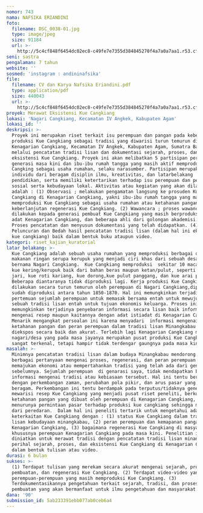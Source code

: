 ```yaml
---
nomor: 743
nama: NAFSIKA ERIANDINI
foto:
  filename: DSC_0038-01.jpg
  type: image/jpeg
  size: 91184
  url: >-
    http://5c4cf848f6454dc02ec8-c49fe7e7355d384845270f4a7a0a7aa1.r53.cf2.rackcdn.com/6b41d2fa-3ecc-4333-a912-030179e5d9c2/DSC_0038-01.jpg
seni: sastra
pengalaman: 7 tahun
website: ''
sosmed: 'instagram : andininafsika'
file:
  filename: CV dan Karya Nafsika Eriandini.pdf
  type: application/pdf
  size: 440043
  url: >-
    http://5c4cf848f6454dc02ec8-c49fe7e7355d384845270f4a7a0a7aa1.r53.cf2.rackcdn.com/fd014693-aaa1-4782-9c29-0bd4e6ea7be0/CV%20dan%20Karya%20Nafsika%20Eriandini.pdf
proyek: Merawat Eksistensi Kue Cangkiang
lokasi: 'Nagari Cangkiang, Kecamatan IV Angkek, Kabupaten Agam'
lokasi_id: ''
deskripsi: >-
  Proyek ini merupakan riset terkait isu perempuan dan pangan pada keberadaan
  produksi Kue Cangkiang sebagai tradisi yang diwarisi turun temurun di
  Kenagarian Cangkiang, Kecamatan IV Angkek, Kabupaten Agam, Sumatra Barat,
  melalui pencatatan tradisi lisan dan dokumentasi sejarah, proses, dan
  eksistensi Kue Cangkiang. Proyek ini akan melibatkan 5 partisipan perempuan
  generasi masa kini dan ibu-ibu rumah tangga yang masih aktif memproduksi Kue
  Cangking sebagai usaha rumahan, selaku narasumber. Partisipan merupakan
  individu dari beragam disiplin ilmu, kreativitas, dan latarbelakang
  pendidikan, serta memiliki ketertarikan terhadap isu perempuan dan pekerjaan
  sosial serta kebudayaan lokal. Aktivitas atau kegiatan yang akan dilakukan
  adalah : (1) Observasi ; melakukan pengamatan langsung ke prosuden Kue
  Cangkiang di Kenagarian Cangkiang, yakni ibu-ibu rumah tangga yang masih
  memproduksi Kue Cangkiang sebagai usaha rumahan atau ketahanan pangan dan
  keberlanjutan regenerasi Kue Cangkiang. (2) Wawancara ; proses wawancara
  dilakukan kepada generasi pembuat Kue Cangkiang yang masih berproduksi, tokoh
  adat Kenagarian Cangkiang, dan beberapa ahli dari golongan akademisi. (3)
  Proses pencatatan dan menyusun dokumentasi yang telah didapatkan. (4)
  Peluncuran dan Bedah hasil pencatatan tradisi lisan (dalam hal ini eksistensi
  kue cangkiang) baik dalam bentuk buku ataupun video.
kategori: riset_kajian_kuratorial
latar_belakang: >-
  Kue Cangkiang adalah sebuah usaha rumahan yang memproduksi berbagai olahan
  makanan ringan serupa kerupuk yang menjadi ciri khas dari sebuah desa/nagari
  bernama Nagari Cangkiang.  Kue Cangkiang memproduksi  sekitar 10 macam jenis
  kue kering/kerupuk baik dari bahan beras maupun ketan/pulut, seperti  kue
  jari, kue roti kariang, kue dorong,kue pulut panggang, dan kue arai pinang.
  Beberapa diantaranya tidak diproduksi lagi. Kerja produksi Kue Cangkiang
  dilakukan secara turun temurun oleh perempuan di Nagari Cangkiang,diperkirakan
  sudah diproduksi antara tahun 1850-1870. Hal ini memungkinkan terjadinya
  pertemuan sejumlah perempuan untuk memasak bersama entah untuk mewujudkan
  sebuah tradisi lisan entah untuk tujuan ekonomis keluarga. Proses ini juga
  memungkinkan terjadinya penyebaran informasi secara lisan baik informasi
  mengenai resep maupun kaitannya dengan adat istiadat di Kenagarian Cangkiang.
  Menarik mengangkat persoalan ini karena menyadari  informasi mengenai
  ketahanan pangan dan peran perempuan dalam tradisi lisan Minangkabau belum
  diekspos secara baik dan akurat. Terlebih lagi Kenagarian Cangkiang menjadi
  nagari/desa yang pada masa jayanya merupakan pusat produksi Kue Cangkiang yang
  sangat terkenal, tetapi hampir tidak terdengar gaungnya pada masa kini.
masalah: >-
  Minimnya pencatatan tradisi lisan dalam budaya Minangkabau mendorong timbulnya
  berbagai pertanyaan mengenai proses, regenerasi, dan peran perempuan dalam
  memajukan ekonomi atau mempertahankan tradisi yang telah ada dari generasi
  sebelumnya. Sejumlah perempuan  di genarasi saya, tidak mendapatkan banyak
  informasi mengenai tradisi atau kebiasaan tersebut. Hal ini tentu berkaitan
  dengan perkembangan zaman, perubahan pola pikir, dan arus pasar yang semakin
  beragam. Perkembangan ini tentu berdampak pada terputus/tidaknya generasi yang
  mewarisi resep Kue Cangkiang yang menjadi pusat riset peneliti, berkurangnya
  ketahanan pangan yang dibuat oleh perempuan di Kenagarian Cangkiang, serta
  menurunya permintaan pasar terhadap produksi kue cangkiang sehingga menghilang
  dari peredaran.  Dalam hal ini peneliti tertarik untuk mengetahui adakah
  keterkaitan Kue Cangkiang dengan : (1) status Kue Cangkiang dalam tradisi
  lisan kebudayaan minangkabau, (2) peran perempuan dan kemapanan pangan di
  Kenagarian Cangkiang, (3) bagaimana regenerasi Kue Cangkiang di masyarakat
  khususnya perempuan Kenagarian Cangkiang pada masa kini. Penelitian ini
  diniatkan untuk merawat tradisi dengan pencatatan tradisi lisan minangkabau
  perihal sejarah, proses, dan eksistensi Kue Cangkiang di Kenagarian Cangkiang
  dalam bentuk tulisan atau video.
durasi: 6 bulan
sukses: >-
  (1) Terdapat tulisan yang merekam secara akurat mengenai sejarah, proses
  pembuatan, dan regenerasi Kue Cangkiang. (2) Terdapat video-video yang meliput
  perempuan-perempuan yang masih memproduksi Kue Cangkiang. (3)
  Terdokumentasikannya pengetahuan terkait sejarah, tradisi, dan proses
  pembuatan yang akan bermanfaat untuk ilmu pengetahuan dan masyarakat.
dana: '90'
submission_id: 5ab233391ebb077ab0ceb6a4
---
```

